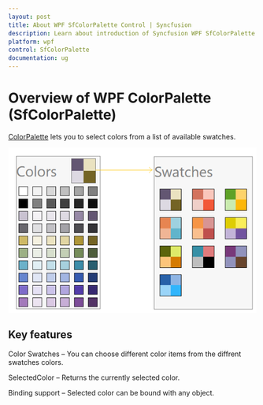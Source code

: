 ```yaml
---
layout: post
title: About WPF SfColorPalette Control | Syncfusion
description: Learn about introduction of Syncfusion WPF SfColorPalette control, available features and more details.
platform: wpf
control: SfColorPalette
documentation: ug
---
```


# Overview of WPF ColorPalette (SfColorPalette)

[ColorPalette](https://help.syncfusion.com/cr/cref_files/wpf/Syncfusion.SfColorPalette.Wpf~Syncfusion.Windows.Controls.Media.SfColorPalette.html) lets you to select colors from a list of available swatches. 

![ColorPalette Overview](Overview_images/Overview_img1.png)

## Key features

Color Swatches – You can choose different color items from the diffrent swatches colors.

SelectedColor – Returns the currently selected color.

Binding support – Selected color can be bound with any object.